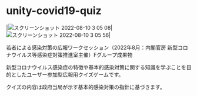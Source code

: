 # unity-covid19-quiz

|![スクリーンショット 2022-08-10 3 05 08](https://user-images.githubusercontent.com/69742127/183727850-e99b5920-7111-460e-87e2-a4082db31c73.png)|![スクリーンショット 2022-08-10 3 05 56](https://user-images.githubusercontent.com/69742127/183727862-07133e4b-1e68-4ead-a5af-410cecac1439.png)|

若者による感染対策の広報ワークセッション（2022年8月：内閣官房 新型コロナウイルス等感染症対策推進室主催）Fグループ成果物

新型コロナウイルス感染症の特徴や基本的感染対策に関する知識を学ぶことを目的としたユーザー参加型広報用クイズゲームです。

クイズの内容は政府当局が示す基本的感染対策の指針に基づきます。
